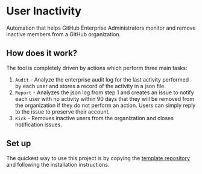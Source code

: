 # User Inactivity

Automation that helps GitHub Enterprise Administrators monitor and remove inactive members from a GitHub organization.

## How does it work?

The tool is completely driven by actions which perform three main tasks:

1. `Audit` - Analyze the enterprise audit log for the last activity performed by each user and stores a record of the activity in a json file.
2. `Report` - Analyzes the json log from step 1 and creates an issue to notify each user with no activity within 90 days that they will be removed from the organization if they do not perform an action.  Users can simply reply to the issue to preserve their account.
3. `Kick` - Removes inactive users from the organization and closes notification issues.

## Set up

The quickest way to use this project is by copying the [template repository](https://github.com/oss-tooling/user-inactivity-template) and following the installation instructions.

